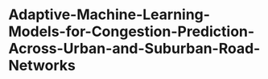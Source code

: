 # Adaptive-Machine-Learning-Models-for-Congestion-Prediction-Across-Urban-and-Suburban-Road-Networks